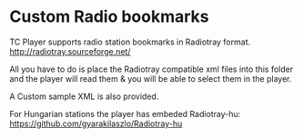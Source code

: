﻿# Custom Radio bookmarks

TC Player supports radio station bookmarks in Radiotray format. http://radiotray.sourceforge.net/

All you have to do is place the Radiotray compatible xml files into this folder and the player will read them & you will be able to select them in the player.

A Custom sample XML is also provided.

For Hungarian stations the player has embeded Radiotray-hu: https://github.com/gyarakilaszlo/Radiotray-hu